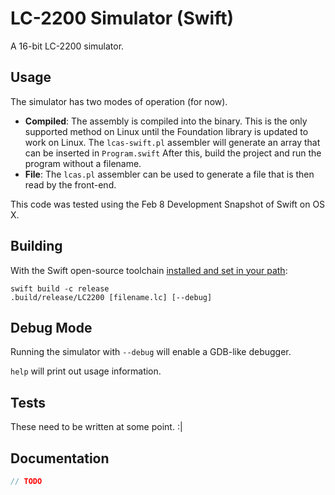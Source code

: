 # LC-2200 Simulator (Swift)

A 16-bit LC-2200 simulator.

## Usage
The simulator has two modes of operation (for now).

* **Compiled**: The assembly is compiled into the binary.  This is the only supported method on Linux until the Foundation library is updated to work on Linux.  The `lcas-swift.pl` assembler will generate an array that can be inserted in `Program.swift`  After this, build the project and run the program without a filename.
* **File**: The `lcas.pl` assembler can be used to generate a file that is then read by the front-end.

This code was tested using the Feb 8 Development Snapshot of Swift on OS X.

## Building
With the Swift open-source toolchain [installed and set in your path](https://swift.org/download/#latest-development-snapshots):

```
swift build -c release
.build/release/LC2200 [filename.lc] [--debug]
```

## Debug Mode
Running the simulator with `--debug` will enable a GDB-like debugger.

`help` will print out usage information.

## Tests
These need to be written at some point. :|

## Documentation

```swift
// TODO
```